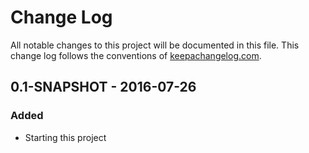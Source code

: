 # Change Log
All notable changes to this project will be documented in this file. This change log follows the conventions of [keepachangelog.com](http://keepachangelog.com/).

## 0.1-SNAPSHOT - 2016-07-26

### Added
- Starting this project

